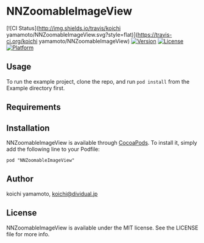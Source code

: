 # NNZoomableImageView

[![CI Status](http://img.shields.io/travis/koichi yamamoto/NNZoomableImageView.svg?style=flat)](https://travis-ci.org/koichi yamamoto/NNZoomableImageView)
[![Version](https://img.shields.io/cocoapods/v/NNZoomableImageView.svg?style=flat)](http://cocoadocs.org/docsets/NNZoomableImageView)
[![License](https://img.shields.io/cocoapods/l/NNZoomableImageView.svg?style=flat)](http://cocoadocs.org/docsets/NNZoomableImageView)
[![Platform](https://img.shields.io/cocoapods/p/NNZoomableImageView.svg?style=flat)](http://cocoadocs.org/docsets/NNZoomableImageView)

## Usage

To run the example project, clone the repo, and run `pod install` from the Example directory first.

## Requirements

## Installation

NNZoomableImageView is available through [CocoaPods](http://cocoapods.org). To install
it, simply add the following line to your Podfile:

    pod "NNZoomableImageView"

## Author

koichi yamamoto, koichi@dividual.jp

## License

NNZoomableImageView is available under the MIT license. See the LICENSE file for more info.

